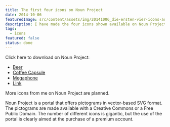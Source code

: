 ```yaml
---
title: The first four icons on Noun Project
date: 2014-10-06
featuredImage: src/content/assets/img/20141006_die-ersten-vier-icons-auf-noun-project.png
description: I have made the four icons shown available on Noun Project.
tags:
  - icons
featured: false
status: done
---
```

Click here to download on Noun Project:

- [Beer](http://thenounproject.com/term/beer/53973/)
- [Coffee Capsule](http://thenounproject.com/term/coffee-capsule/17251/)
- [Megaphone](http://thenounproject.com/term/megaphone/17250/)
- [Link](http://thenounproject.com/term/link/17247/)

More icons from me on Noun Project are planned.

Noun Project is a portal that offers pictograms in vector-based SVG format. The pictograms are made available with a Creative Commons or a Free Public Domain. The number of different icons is gigantic, but the use of the portal is clearly aimed at the purchase of a premium account.
